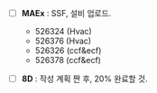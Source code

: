 - [ ] **MAEx** : SSF, 설비 업로드.
	- 526324 (Hvac)
	- 526376 (Hvac)
	- 526326 (ccf&ecf)
	- 526378 (ccf&ecf)




- [ ] **8D** : 작성 계획 짠 후, 20% 완료할 것.